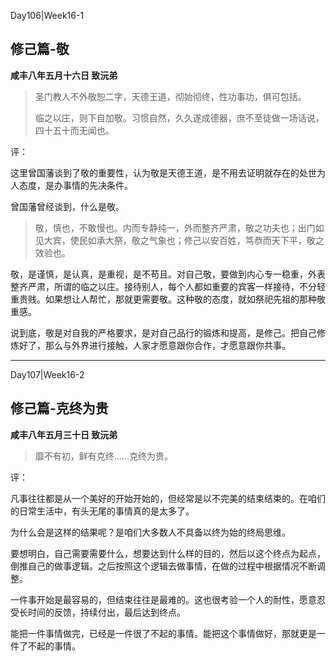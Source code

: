 Day106|Week16-1

## 修己篇-敬

**咸丰八年五月十六日 致沅弟**

> 圣门教人不外敬恕二字，天德王道，彻始彻终，性功事功，俱可包括。
>
>临之以庄，则下自加敬。习惯自然，久久遂成德器，庶不至徒做一场话说，四十五十而无闻也。

评：

这里曾国藩谈到了敬的重要性，认为敬是天德王道，是不用去证明就存在的处世为人态度，是办事情的先决条件。

曾国藩曾经谈到，什么是敬。

> 敬，慎也，不敢慢也。内而专静纯一，外而整齐严肃，敬之功夫也；出门如见大宾，使民如承大祭，敬之气象也；修己以安百姓，笃恭而天下平，敬之效验也。

敬，是谨慎，是认真，是重视，是不苟且。对自己敬，要做到内心专一稳重，外表整齐严肃，所谓的临之以庄。接待别人，每个人都如重要的宾客一样接待，不分轻重贵贱。如果想让人帮忙，那就更需要敬。这种敬的态度，就如祭祀先祖的那种敬重感。

说到底，敬是对自我的严格要求，是对自己品行的锻炼和提高，是修己。把自己修炼好了，那么与外界进行接触，人家才愿意跟你合作，才愿意跟你共事。

------

Day107|Week16-2

## 修己篇-克终为贵

**咸丰八年五月三十日 致沅弟**

> 靡不有初，鲜有克终……克终为贵。

评：

凡事往往都是从一个美好的开始开始的，但经常是以不完美的结束结束的。在咱们的日常生活中，有头无尾的事情真的是太多了。

为什么会是这样的结果呢？是咱们大多数人不具备以终为始的终局思维。

要想明白，自己需要需要什么，想要达到什么样的目的，然后以这个终点为起点，倒推自己的做事逻辑。之后按照这个逻辑去做事情，在做的过程中根据情况不断调整。

一件事开始是最容易的，但结束往往是最难的。这也很考验一个人的耐性，愿意忍受长时间的反馈，持续付出，最后达到终点。

能把一件事情做完，已经是一件很了不起的事情。能把这个事情做好，那就更是一件了不起的事情。

